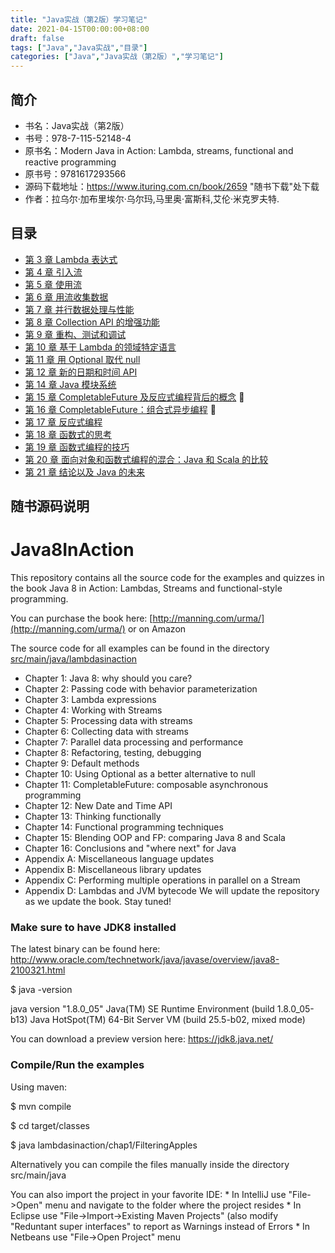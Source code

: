 ```yaml
---
title: "Java实战（第2版）学习笔记"
date: 2021-04-15T00:00:00+08:00
draft: false
tags: ["Java","Java实战","目录"]
categories: ["Java","Java实战（第2版）","学习笔记"]
---
```


## 简介

- 书名：Java实战（第2版）
- 书号：978-7-115-52148-4
- 原书名：Modern Java in Action: Lambda, streams, functional and reactive programming
- 原书号：9781617293566
- 源码下载地址：https://www.ituring.com.cn/book/2659 "随书下载"处下载
- 作者：拉乌尔·加布里埃尔·乌尔玛,马里奥·富斯科,艾伦·米克罗夫特. 

## 目录

- [第 3 章 Lambda 表达式](../03)
- [第 4 章 引入流](../04)
- [第 5 章 使用流](../05)
- [第 6 章 用流收集数据](../06)
- [第 7 章 并行数据处理与性能](../07)
- [第 8 章 Collection API 的增强功能](../08)
- [第 9 章 重构、测试和调试](../09)
- [第 10 章 基于 Lambda 的领域特定语言](../10)
- [第 11 章 用 Optional 取代 null](../11)
- [第 12 章 新的日期和时间 API](../12)
- [第 14 章 Java 模块系统](../14)
- [第 15 章 CompletableFuture 及反应式编程背后的概念](../15) 🦋
- [第 16 章 CompletableFuture：组合式异步编程](../16) 🦋
- [第 17 章 反应式编程](../17)
- [第 18 章 函数式的思考](../18)
- [第 19 章 函数式编程的技巧](../19)
- [第 20 章 面向对象和函数式编程的混合：Java 和 Scala 的比较](../20)
- [第 21 章 结论以及 Java 的未来](../21)

## 随书源码说明
Java8InAction
===============

This repository contains all the source code for the examples and quizzes in the book Java 8 in Action: Lambdas, Streams and functional-style programming.

You can purchase the book here: [http://manning.com/urma/](http://manning.com/urma/) or on Amazon

The source code for all examples can be found in the directory [src/main/java/lambdasinaction](https://github.com/java8/Java8InAction/tree/master/src/main/java/lambdasinaction)

* Chapter 1: Java 8: why should you care?
* Chapter 2: Passing code with behavior parameterization
* Chapter 3: Lambda expressions
* Chapter 4: Working with Streams
* Chapter 5: Processing data with streams
* Chapter 6: Collecting data with streams
* Chapter 7: Parallel data processing and performance
* Chapter 8: Refactoring, testing, debugging
* Chapter 9: Default methods
* Chapter 10: Using Optional as a better alternative to null
* Chapter 11: CompletableFuture: composable asynchronous programming
* Chapter 12: New Date and Time API
* Chapter 13: Thinking functionally
* Chapter 14: Functional programming techniques
* Chapter 15: Blending OOP and FP: comparing Java 8 and Scala
* Chapter 16: Conclusions and "where next" for Java
* Appendix A: Miscellaneous language updates
* Appendix B: Miscellaneous library updates
* Appendix C: Performing multiple operations in parallel on a Stream
* Appendix D: Lambdas and JVM bytecode
We will update the repository as we update the book. Stay tuned!

### Make sure to have JDK8 installed
The latest binary can be found here: http://www.oracle.com/technetwork/java/javase/overview/java8-2100321.html

$ java -version

java version "1.8.0_05"
Java(TM) SE Runtime Environment (build 1.8.0_05-b13)
Java HotSpot(TM) 64-Bit Server VM (build 25.5-b02, mixed mode)


You can download a preview version here: https://jdk8.java.net/

### Compile/Run the examples
Using maven:

$ mvn compile

$ cd target/classes

$ java lambdasinaction/chap1/FilteringApples


Alternatively you can compile the files manually inside the directory src/main/java

You can also import the project in your favorite IDE:
    * In IntelliJ use "File->Open" menu and navigate to the folder where the project resides
    * In Eclipse use "File->Import->Existing Maven Projects" (also modify "Reduntant super interfaces" to report as Warnings instead of Errors
    * In Netbeans use "File->Open Project" menu